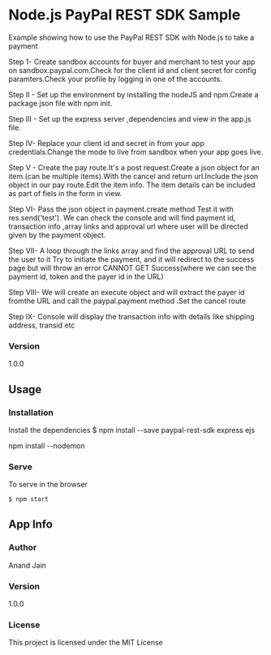 # Node.js PayPal REST SDK Sample

Example showing how to use the PayPal REST SDK with Node.js to take a payment

Step 1- Create sandbox accounts for buyer and merchant to test your app on sandbox.paypal.com.Check for the client id and client secret for config paramters.Check your profile by logging in one of the accounts.

Step II - Set up the environment by installing the nodeJS and npm.Create a package json file with npm init.

Step III - Set up the express server ,dependencies and view in the app.js file.

Step IV- Replace your client id and secret in from your app credentials.Change the mode to live from sandbox when your app goes live.

Step V - Create the pay route.It's a post request.Create a json object for an item.(can be multiple items).With the cancel and return url.Include the json object in our pay route.Edit the item info.
The item details can be included as part of fiels in the form in view.

Step VI- Pass the json object in payment.create method
Test it with res.send('test').
We can check the console and will find payment id, transaction info ,array links and approval url where user will be directed given by the payment object.

Step VII- A loop through the links array and find the approval URL to send the user to it
Try to initiate the payment, and it will redirect to the success page but will throw an error CANNOT GET Success(where we can see the payment id, token and the payer id in the URL)

Step VIII- We will create an execute object and will extract the payer id fromthe URL
and call the paypal.payment method .Set the cancel route

Step IX- Console will display the transaction info with details like shipping address, transid etc

### Version
1.0.0

## Usage

### Installation

Install the dependencies
$ npm install --save paypal-rest-sdk express ejs

npm install --nodemon

### Serve
To serve in the browser

```sh
$ npm start
```

## App Info

### Author

Anand Jain


### Version

1.0.0

### License

This project is licensed under the MIT License
